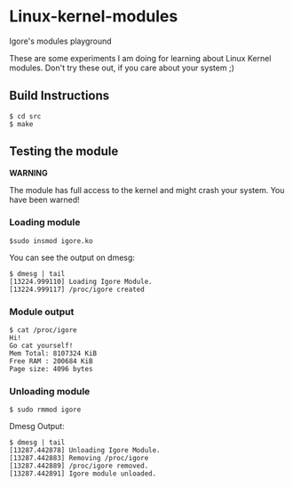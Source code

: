 # Linux-kernel-modules
Igore's modules playground

These are some experiments I am doing for learning about Linux Kernel modules. 
Don't try these out, if you care about your system ;)

## Build Instructions

```shell
$ cd src
$ make
``` 
## Testing the module
**WARNING**

The module has full access to the kernel and might crash your system. You have been warned!

### Loading module
```shell
$sudo insmod igore.ko
```

You can see the output on dmesg:
```shell
$ dmesg | tail
[13224.999110] Loading Igore Module.                                                                                                                                         
[13224.999117] /proc/igore created
```

### Module output
```shell
$ cat /proc/igore                                                                                                           
Hi!                                                                                                                                                                          
Go cat yourself!                                                                                                                                                             
Mem Total: 8107324 KiB                                                                                                                                                       
Free RAM : 200684 KiB                                                                                                                                                        
Page size: 4096 bytes 

```

### Unloading module
```shell
$ sudo rmmod igore
```
Dmesg Output:
```shell
$ dmesg | tail
[13287.442878] Unloading Igore Module.                                                                                                                                       
[13287.442883] Removing /proc/igore                                                                                                                                          
[13287.442889] /proc/igore removed.                                                                                                                                          
[13287.442891] Igore module unloaded.
```

